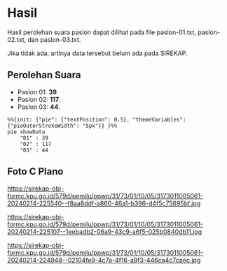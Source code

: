 # Hasil

Hasil perolehan suara paslon dapat dilihat pada file paslon-01.txt, paslon-02.txt, dan paslon-03.txt.

Jika tidak ada, artinya data tersebut belum ada pada SIREKAP.

## Perolehan Suara

 * Paslon 01: **39**.
 * Paslon 02: **117**.
 * Paslon 03: **44**.

```mermaid
%%{init: {"pie": {"textPosition": 0.5}, "themeVariables": {"pieOuterStrokeWidth": "5px"}} }%%
pie showData
    "01" : 39
    "02" : 117
    "03" : 44
```
## Foto C Plano

https://sirekap-obj-formc.kpu.go.id/579d/pemilu/ppwp/31/73/01/10/05/3173011005061-20240214-225540--f8aa8ddf-a860-46a1-b396-d4f5c75695bf.jpg

https://sirekap-obj-formc.kpu.go.id/579d/pemilu/ppwp/31/73/01/10/05/3173011005061-20240214-225107--1eebadb2-06a9-43c9-a6f5-025b0840db11.jpg

https://sirekap-obj-formc.kpu.go.id/579d/pemilu/ppwp/31/73/01/10/05/3173011005061-20240214-224948--02104fe9-4c7a-4f16-a9f3-446ca4c7caec.jpg
